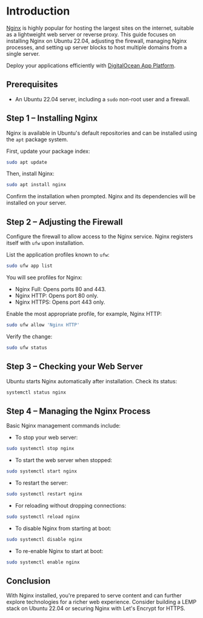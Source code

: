 # Introduction

[Nginx](https://www.nginx.com/) is highly popular for hosting the largest sites on the internet, suitable as a lightweight web server or reverse proxy. This guide focuses on installing Nginx on Ubuntu 22.04, adjusting the firewall, managing Nginx processes, and setting up server blocks to host multiple domains from a single server.

Deploy your applications efficiently with [DigitalOcean App Platform](https://www.digitalocean.com/products/app-platform).

## Prerequisites

- An Ubuntu 22.04 server, including a `sudo` non-root user and a firewall.

## Step 1 – Installing Nginx

Nginx is available in Ubuntu's default repositories and can be installed using the `apt` package system.

First, update your package index:

```bash
sudo apt update
```

Then, install Nginx:

```bash
sudo apt install nginx
```

Confirm the installation when prompted. Nginx and its dependencies will be installed on your server.

## Step 2 – Adjusting the Firewall

Configure the firewall to allow access to the Nginx service. Nginx registers itself with `ufw` upon installation.

List the application profiles known to `ufw`:

```bash
sudo ufw app list
```

You will see profiles for Nginx:
- Nginx Full: Opens ports 80 and 443.
- Nginx HTTP: Opens port 80 only.
- Nginx HTTPS: Opens port 443 only.

Enable the most appropriate profile, for example, Nginx HTTP:

```bash
sudo ufw allow 'Nginx HTTP'
```

Verify the change:

```bash
sudo ufw status
```

## Step 3 – Checking your Web Server

Ubuntu starts Nginx automatically after installation. Check its status:

```bash
systemctl status nginx
```

## Step 4 – Managing the Nginx Process

Basic Nginx management commands include:

- To stop your web server:

```bash
sudo systemctl stop nginx
```

- To start the web server when stopped:

```bash
sudo systemctl start nginx
```

- To restart the server:

```bash
sudo systemctl restart nginx
```

- For reloading without dropping connections:

```bash
sudo systemctl reload nginx
```

- To disable Nginx from starting at boot:

```bash
sudo systemctl disable nginx
```

- To re-enable Nginx to start at boot:

```bash
sudo systemctl enable nginx
```

## Conclusion

With Nginx installed, you're prepared to serve content and can further explore technologies for a richer web experience. Consider building a LEMP stack on Ubuntu 22.04 or securing Nginx with Let's Encrypt for HTTPS.